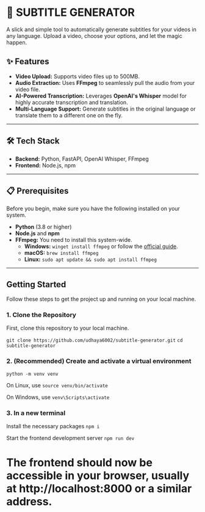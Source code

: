 # 🚀 SUBTITLE GENERATOR

A slick and simple tool to automatically generate subtitles for your videos in any language. Upload a video, choose your options, and let the magic happen.



## ✨ Features

* **Video Upload:** Supports video files up to 500MB.
* **Audio Extraction:** Uses **FFmpeg** to seamlessly pull the audio from your video file.
* **AI-Powered Transcription:** Leverages **OpenAI's Whisper** model for highly accurate transcription and translation.
* **Multi-Language Support:** Generate subtitles in the original language or translate them to a different one on the fly.

---

## 🛠️ Tech Stack

* **Backend:** Python, FastAPI, OpenAI Whisper, FFmpeg
* **Frontend:** Node.js, npm 

---

## 📋 Prerequisites

Before you begin, make sure you have the following installed on your system.

* **Python** (3.8 or higher)
* **Node.js** and **npm**
* **FFmpeg:** You need to install this system-wide.
    * **Windows:** `winget install ffmpeg` or follow the [official guide](https://ffmpeg.org/download.html).
    * **macOS:** `brew install ffmpeg`
    * **Linux:** `sudo apt update && sudo apt install ffmpeg`

---

##  Getting Started

Follow these steps to get the project up and running on your local machine.

### 1. Clone the Repository

First, clone this repository to your local machine.


`git clone https://github.com/udhaya6002/subtitle-generator.git`
`cd subtitle-generator`


### 2. (Recommended) Create and activate a virtual environment
`python -m venv venv`

On Linux, use `source venv/bin/activate`  

On Windows, use `venv\Scripts\activate`


### 3. In a new terminal 

Install the necessary packages
`npm i`

Start the frontend development server
`npm run dev`


# The frontend should now be accessible in your browser, usually at http://localhost:8000 or a similar address.